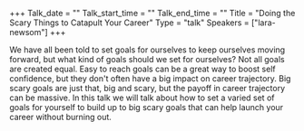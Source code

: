 +++
Talk_date = ""
Talk_start_time = ""
Talk_end_time = ""
Title = "Doing the Scary Things to Catapult Your Career"
Type = "talk"
Speakers = ["lara-newsom"]
+++

We have all been told to set goals for ourselves to keep ourselves moving forward, but what kind of goals should we set for ourselves? Not all goals are created equal. Easy to reach goals can be a great way to boost self confidence, but they don't often have a big impact on career trajectory. Big scary goals are just that, big and scary, but the payoff in career trajectory can be massive. In this talk we will talk about how to set a varied set of goals for yourself to build up to big scary goals that can help launch your career without burning out.
